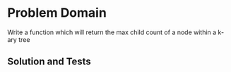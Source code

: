 # Problem Domain
Write a function which will return the max child count of a node within a k-ary tree

## Solution and Tests